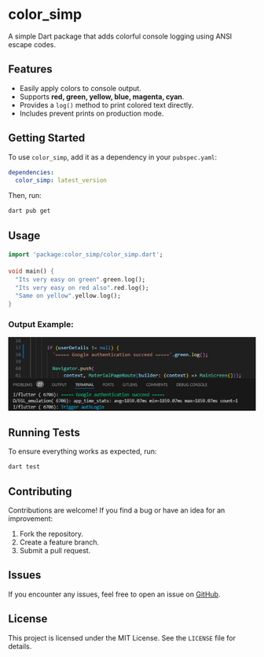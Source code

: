# color_simp

A simple Dart package that adds colorful console logging using ANSI escape codes.

## Features

- Easily apply colors to console output.
- Supports **red, green, yellow, blue, magenta, cyan**.
- Provides a `log()` method to print colored text directly.
- Includes prevent prints on production mode.

## Getting Started

To use `color_simp`, add it as a dependency in your `pubspec.yaml`:

```yaml
dependencies:
  color_simp: latest_version
```

Then, run:

```sh
dart pub get
```

## Usage

```dart
import 'package:color_simp/color_simp.dart';

void main() {
  "Its very easy on green".green.log();
  "Its very easy on red also".red.log();
  "Same on yellow".yellow.log();
}
```

### Output Example:

![Console Output Example](doc/screen_example.png)

## Running Tests

To ensure everything works as expected, run:

```sh
dart test
```

## Contributing

Contributions are welcome! If you find a bug or have an idea for an improvement:

1. Fork the repository.
2. Create a feature branch.
3. Submit a pull request.

## Issues

If you encounter any issues, feel free to open an issue on [GitHub](https://github.com/mtndbs/color_simp/issues).

## License

This project is licensed under the MIT License. See the `LICENSE` file for details.
